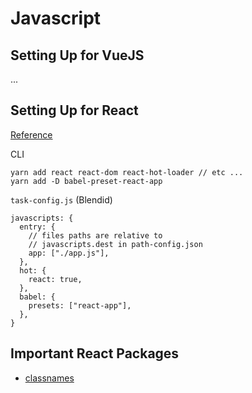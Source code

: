 # Javascript

## Setting Up for VueJS

...

## Setting Up for React

[Reference](https://github.com/maoueh/blendid-react-example)

CLI

```
yarn add react react-dom react-hot-loader // etc ...
yarn add -D babel-preset-react-app
```

`task-config.js` (Blendid)

```
javascripts: {
  entry: {
    // files paths are relative to
    // javascripts.dest in path-config.json
    app: ["./app.js"],
  },
  hot: {
    react: true,
  },
  babel: {
    presets: ["react-app"],
  },
}
```

## Important React Packages

- [classnames](https://github.com/JedWatson/classnames)
